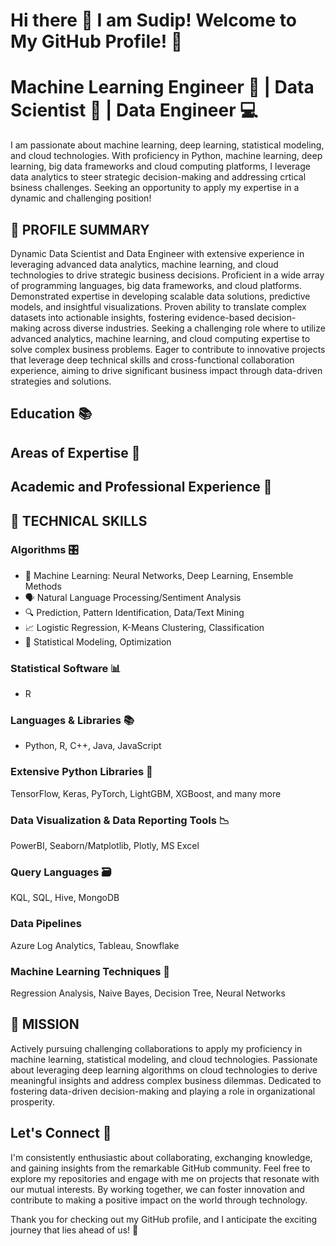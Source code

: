 # Hi there 👋 I am Sudip! Welcome to My GitHub Profile! 🚀

# Machine Learning Engineer 🤖 | Data Scientist 🧠 | Data Engineer 💻

I am passionate about machine learning, deep learning, statistical modeling, and cloud technologies. With proficiency in Python, machine learning, deep learning, big data frameworks and cloud computing platforms, I leverage data analytics to steer strategic decision-making and addressing crtical bsiness challenges. Seeking an opportunity to apply my expertise in a dynamic and challenging position!

## 📝 PROFILE SUMMARY

Dynamic Data Scientist and Data Engineer with extensive experience in leveraging advanced data analytics, machine learning, and cloud
technologies to drive strategic business decisions. Proficient in a wide array of programming languages, big data frameworks, and cloud
platforms. Demonstrated expertise in developing scalable data solutions, predictive models, and insightful visualizations. Proven ability to
translate complex datasets into actionable insights, fostering evidence-based decision-making across diverse industries. Seeking a challenging 
role where to utilize advanced analytics, machine learning, and cloud computing expertise
to solve complex business problems. Eager to contribute to innovative projects that leverage deep technical skills and cross-functional
collaboration experience, aiming to drive significant business impact through data-driven strategies and solutions.

## Education 📚
 
## Areas of Expertise 🧠

## Academic and Professional Experience 💼

## 🧩 TECHNICAL SKILLS
### Algorithms 🎛️
* 🤖 Machine Learning: Neural Networks, Deep Learning, Ensemble Methods
* 🗣️ Natural Language Processing/Sentiment Analysis
* 🔍 Prediction, Pattern Identification, Data/Text Mining
* 📈 Logistic Regression, K-Means Clustering, Classification
* 🧮 Statistical Modeling, Optimization
### Statistical Software 📊
* R
### Languages & Libraries 📚
* Python, R, C++, Java, JavaScript
### Extensive Python Libraries 🐍
TensorFlow, Keras, PyTorch, LightGBM, XGBoost, and many more
### Data Visualization & Data Reporting Tools 📉
PowerBI, Seaborn/Matplotlib, Plotly, MS Excel
### Query Languages 🗃️
KQL, SQL, Hive, MongoDB
### Data Pipelines
Azure Log Analytics, Tableau, Snowflake
### Machine Learning Techniques 🤖
Regression Analysis, Naive Bayes, Decision Tree, Neural Networks
## 🚀 MISSION
Actively pursuing challenging collaborations to apply my proficiency in machine learning, statistical modeling, and cloud technologies. Passionate about leveraging deep learning algorithms on cloud technologies to derive meaningful insights and address complex business dilemmas. Dedicated to fostering data-driven decision-making and playing a role in organizational prosperity. 

## Let's Connect 🤝
I'm consistently enthusiastic about collaborating, exchanging knowledge, and gaining insights from the remarkable GitHub community. Feel free to explore my repositories and engage with me on projects that resonate with our mutual interests. By working together, we can foster innovation and contribute to making a positive impact on the world through technology.

Thank you for checking out my GitHub profile, and I anticipate the exciting journey that lies ahead of us! 🌟

<!--
**saathisudip/saathisudip** is a ✨ _special_ ✨ repository because its `README.md` (this file) appears on your GitHub profile.

Here are some ideas to get you started:

- 🔭 I’m currently working on ...
- 🌱 I’m currently learning ...
- 👯 I’m looking to collaborate on ...
- 🤔 I’m looking for help with ...
- 💬 Ask me about ...
- 📫 How to reach me: ...
- 😄 Pronouns: ...
- ⚡ Fun fact: ...

### Hi there 👋

### Welcome to My GitHub Profile! 🚀

### Education 📚

### Areas of Expertise 🧠

### Journey in Academia and Corporations 💼

### Let's Connect 🤝
-->
